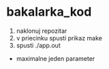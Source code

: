 # bakalarka_kod

1. naklonuj repozitar
2. v priecinku spusti prikaz make
3. spusti ./app.out <dir for input samples> <dir for mutated files> <dir for crashes> <target application> <param> 
 * maximalne jeden parameter

